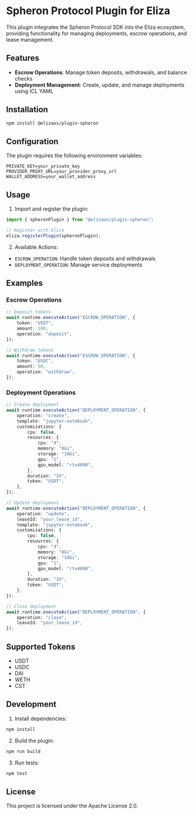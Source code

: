 # Spheron Protocol Plugin for Eliza

This plugin integrates the Spheron Protocol SDK into the Eliza ecosystem, providing functionality for managing deployments, escrow operations, and lease management.

## Features

- **Escrow Operations**: Manage token deposits, withdrawals, and balance checks
- **Deployment Management**: Create, update, and manage deployments using ICL YAML

## Installation

```bash
npm install @elizaos/plugin-spheron
```

## Configuration

The plugin requires the following environment variables:

```env
PRIVATE_KEY=your_private_key
PROVIDER_PROXY_URL=your_provider_proxy_url
WALLET_ADDRESS=your_wallet_address
```

## Usage

1. Import and register the plugin:

```typescript
import { spheronPlugin } from "@elizaos/plugin-spheron";

// Register with Eliza
eliza.registerPlugin(spheronPlugin);
```

2. Available Actions:

- `ESCROW_OPERATION`: Handle token deposits and withdrawals
- `DEPLOYMENT_OPERATION`: Manage service deployments

## Examples

### Escrow Operations

```typescript
// Deposit tokens
await runtime.executeAction("ESCROW_OPERATION", {
    token: "USDT",
    amount: 100,
    operation: "deposit",
});

// Withdraw tokens
await runtime.executeAction("ESCROW_OPERATION", {
    token: "USDC",
    amount: 50,
    operation: "withdraw",
});
```

### Deployment Operations

```typescript
// Create deployment
await runtime.executeAction("DEPLOYMENT_OPERATION", {
    operation: "create",
    template: "jupyter-notebook",
    customizations: {
        cpu: false,
        resources: {
            cpu: "4",
            memory: "8Gi",
            storage: "10Gi",
            gpu: "1",
            gpu_model: "rtx4090",
        },
        duration: "1h",
        token: "USDT",
    },
});

// Update deployment
await runtime.executeAction("DEPLOYMENT_OPERATION", {
    operation: "update",
    leaseId: "your_lease_id",
    template: "jupyter-notebook",
    customizations: {
        cpu: false,
        resources: {
            cpu: "4",
            memory: "8Gi",
            storage: "10Gi",
            gpu: "1",
            gpu_model: "rtx4090",
        },
        duration: "1h",
        token: "USDT",
    },
});

// Close deployment
await runtime.executeAction("DEPLOYMENT_OPERATION", {
    operation: "close",
    leaseId: "your_lease_id",
});
```

## Supported Tokens

- USDT
- USDC
- DAI
- WETH
- CST

## Development

1. Install dependencies:

```bash
npm install
```

2. Build the plugin:

```bash
npm run build
```

3. Run tests:

```bash
npm test
```

## License

This project is licensed under the Apache License 2.0.
